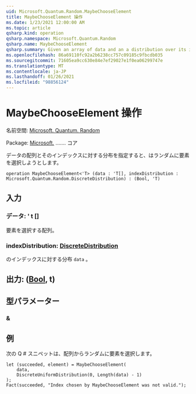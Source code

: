 ```yaml
---
uid: Microsoft.Quantum.Random.MaybeChooseElement
title: MaybeChooseElement 操作
ms.date: 1/23/2021 12:00:00 AM
ms.topic: article
qsharp.kind: operation
qsharp.namespace: Microsoft.Quantum.Random
qsharp.name: MaybeChooseElement
qsharp.summary: Given an array of data and an a distribution over its indices, attempts to choose an element at random.
ms.openlocfilehash: 86a69110fc92a2b6238cc757c09185c9fbcdb035
ms.sourcegitcommit: 71605ea9cc630e84e7ef29027e1f0ea06299747e
ms.translationtype: MT
ms.contentlocale: ja-JP
ms.lasthandoff: 01/26/2021
ms.locfileid: "98856124"
---
```

# <a name="maybechooseelement-operation"></a>MaybeChooseElement 操作

名前空間: [Microsoft. Quantum. Random](xref:Microsoft.Quantum.Random)

Package: [Microsoft.](https://nuget.org/packages/Microsoft.Quantum.QSharp.Core) ....... コア


データの配列とそのインデックスに対する分布を指定すると、はランダムに要素を選択しようとします。

```qsharp
operation MaybeChooseElement<'T> (data : 'T[], indexDistribution : Microsoft.Quantum.Random.DiscreteDistribution) : (Bool, 'T)
```


## <a name="input"></a>入力

### <a name="data--t"></a>データ: ' t []

要素を選択する配列。


### <a name="indexdistribution--discretedistribution"></a>indexDistribution: [DiscreteDistribution](xref:Microsoft.Quantum.Random.DiscreteDistribution)

のインデックスに対する分布 `data` 。



## <a name="output--boolt"></a>出力: ([Bool](xref:microsoft.quantum.lang-ref.bool), t)



## <a name="type-parameters"></a>型パラメーター

### <a name="t"></a>&



## <a name="example"></a>例

次の Q # スニペットは、配列からランダムに要素を選択します。

```qsharp
let (succeeded, element) = MaybeChooseElement(
    data,
    DiscreteUniformDistribution(0, Length(data) - 1)
);
Fact(succeeded, "Index chosen by MaybeChooseElement was not valid.");
```